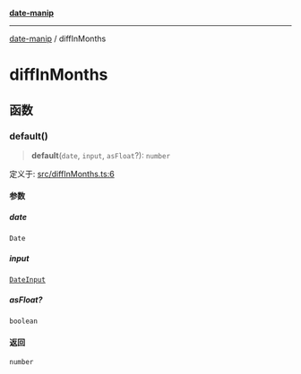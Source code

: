 [**date-manip**](index.md)

***

[date-manip](modules.md) / diffInMonths

# diffInMonths

## 函数

### default()

> **default**(`date`, `input`, `asFloat`?): `number`

定义于: [src/diffInMonths.ts:6](https://github.com/fengxinming/date-manip/blob/672f1dce8f57973c145b734bdf778535cf1bb983/src/diffInMonths.ts#L6)

#### 参数

##### date

`Date`

##### input

[`DateInput`](types.md#dateinput)

##### asFloat?

`boolean`

#### 返回

`number`
